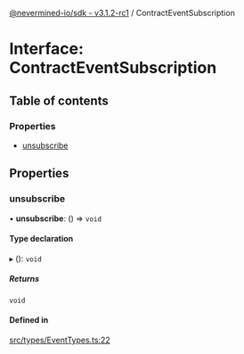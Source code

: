 [@nevermined-io/sdk - v3.1.2-rc1](../code-reference.md) / ContractEventSubscription

# Interface: ContractEventSubscription

## Table of contents

### Properties

- [unsubscribe](ContractEventSubscription.md#unsubscribe)

## Properties

### unsubscribe

• **unsubscribe**: () => `void`

#### Type declaration

▸ (): `void`

##### Returns

`void`

#### Defined in

[src/types/EventTypes.ts:22](https://github.com/nevermined-io/sdk-js/blob/a486bcf8f8c4d89a158ad167d49be25a65d17b56/src/types/EventTypes.ts#L22)
